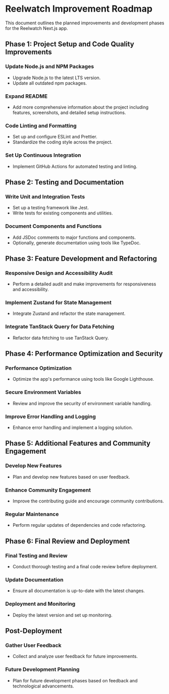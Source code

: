 # Reelwatch Improvement Roadmap

This document outlines the planned improvements and development phases for the Reelwatch Next.js app.

## Phase 1: Project Setup and Code Quality Improvements

### Update Node.js and NPM Packages
- Upgrade Node.js to the latest LTS version.
- Update all outdated npm packages.

### Expand README
- Add more comprehensive information about the project including features, screenshots, and detailed setup instructions.

### Code Linting and Formatting
- Set up and configure ESLint and Prettier.
- Standardize the coding style across the project.

### Set Up Continuous Integration
- Implement GitHub Actions for automated testing and linting.

## Phase 2: Testing and Documentation

### Write Unit and Integration Tests
- Set up a testing framework like Jest.
- Write tests for existing components and utilities.

### Document Components and Functions
- Add JSDoc comments to major functions and components.
- Optionally, generate documentation using tools like TypeDoc.

## Phase 3: Feature Development and Refactoring

### Responsive Design and Accessibility Audit
- Perform a detailed audit and make improvements for responsiveness and accessibility.

### Implement Zustand for State Management
- Integrate Zustand and refactor the state management.

### Integrate TanStack Query for Data Fetching
- Refactor data fetching to use TanStack Query.

## Phase 4: Performance Optimization and Security

### Performance Optimization
- Optimize the app's performance using tools like Google Lighthouse.

### Secure Environment Variables
- Review and improve the security of environment variable handling.

### Improve Error Handling and Logging
- Enhance error handling and implement a logging solution.

## Phase 5: Additional Features and Community Engagement

### Develop New Features
- Plan and develop new features based on user feedback.

### Enhance Community Engagement
- Improve the contributing guide and encourage community contributions.

### Regular Maintenance
- Perform regular updates of dependencies and code refactoring.

## Phase 6: Final Review and Deployment

### Final Testing and Review
- Conduct thorough testing and a final code review before deployment.

### Update Documentation
- Ensure all documentation is up-to-date with the latest changes.

### Deployment and Monitoring
- Deploy the latest version and set up monitoring.

## Post-Deployment

### Gather User Feedback
- Collect and analyze user feedback for future improvements.

### Future Development Planning
- Plan for future development phases based on feedback and technological advancements.
